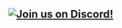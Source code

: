 ## [![Join us on Discord!](https://i.ibb.co/YyRbY2Y/discord-label.png)](https://discord.gg/44g53ckhEh)
